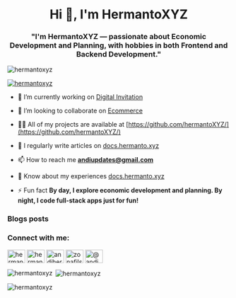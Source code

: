 <h1 align="center">Hi 👋, I'm HermantoXYZ</h1>
<h3 align="center">"I'm HermantoXYZ — passionate about Economic Development and Planning, with hobbies in both Frontend and Backend Development."</h3>

<p align="left"> <img src="https://komarev.com/ghpvc/?username=hermantoxyz&label=Profile%20views&color=0e75b6&style=flat" alt="hermantoxyz" /> </p>

<p align="left" margin="2px"> <a href="https://github.com/ryo-ma/github-profile-trophy"><img src="https://github-profile-trophy.vercel.app/?username=hermantoxyz" alt="hermantoxyz" /></a> </p>

- 🔭 I’m currently working on [Digital Invitation](https://github.com/hermantoXYZ/webApp-Inviteku.com-V2)

- 👯 I’m looking to collaborate on [Ecommerce](https://github.com/hermantoXYZ/nextjs-ecommerce)

- 👨‍💻 All of my projects are available at [https://github.com/hermantoXYZ/](https://github.com/hermantoXYZ/)

- 📝 I regularly write articles on [docs.hermanto.xyz](docs.hermanto.xyz)

- 📫 How to reach me **andiupdates@gmail.com**

- 📄 Know about my experiences [docs.hermanto.xyz](docs.hermanto.xyz)

- ⚡ Fun fact **By day, I explore economic development and planning. By night, I code full-stack apps just for fun!**

### Blogs posts
<!-- BLOG-POST-LIST:START -->
<!-- BLOG-POST-LIST:END -->

<h3 align="left">Connect with me:</h3>
<p align="left">
<a href="https://dev.to/hermantoxyz" target="blank"><img align="center" src="https://raw.githubusercontent.com/rahuldkjain/github-profile-readme-generator/master/src/images/icons/Social/devto.svg" alt="hermantoxyz" height="30" width="40" /></a>
<a href="https://twitter.com/hermantoxyz" target="blank"><img align="center" src="https://raw.githubusercontent.com/rahuldkjain/github-profile-readme-generator/master/src/images/icons/Social/twitter.svg" alt="hermantoxyz" height="30" width="40" /></a>
<a href="https://linkedin.com/in/andihermanto" target="blank"><img align="center" src="https://raw.githubusercontent.com/rahuldkjain/github-profile-readme-generator/master/src/images/icons/Social/linked-in-alt.svg" alt="andihermanto" height="30" width="40" /></a>
<a href="https://instagram.com/zonafilsuf" target="blank"><img align="center" src="https://raw.githubusercontent.com/rahuldkjain/github-profile-readme-generator/master/src/images/icons/Social/instagram.svg" alt="zonafilsuf" height="30" width="40" /></a>
<a href="https://medium.com/@andihermanto" target="blank"><img align="center" src="https://raw.githubusercontent.com/rahuldkjain/github-profile-readme-generator/master/src/images/icons/Social/medium.svg" alt="@andihermanto" height="30" width="40" /></a>
</p>

<p><img align="left" src="https://github-readme-stats.vercel.app/api/top-langs?username=hermantoxyz&show_icons=true&locale=en&layout=compact" alt="hermantoxyz" /></p>

<p>&nbsp;<img align="center" src="https://github-readme-stats.vercel.app/api?username=hermantoxyz&show_icons=true&locale=en" alt="hermantoxyz" /></p>

<p><img align="center" src="https://github-readme-streak-stats.herokuapp.com/?user=hermantoxyz&" alt="hermantoxyz" /></p>
